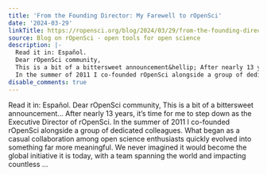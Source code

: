 ```yaml
---
title: 'From the Founding Director: My Farewell to rOpenSci'
date: '2024-03-29'
linkTitle: https://ropensci.org/blog/2024/03/29/from-the-founding-director-my-farewell-to-ropensci/
source: Blog on rOpenSci - open tools for open science
description: |-
  Read it in: Español.
  Dear rOpenSci community,
  This is a bit of a bittersweet announcement&hellip; After nearly 13 years, it&rsquo;s time for me to step down as the Executive Director of rOpenSci.
  In the summer of 2011 I co-founded rOpenSci alongside a group of dedicated colleagues. What began as a casual collaboration among open science enthusiasts quickly evolved into something far more meaningful. We never imagined it would become the global initiative it is today, with a team spanning the world and impacting countless ...
disable_comments: true
---
```

Read it in: Español.
Dear rOpenSci community,
This is a bit of a bittersweet announcement&hellip; After nearly 13 years, it&rsquo;s time for me to step down as the Executive Director of rOpenSci.
In the summer of 2011 I co-founded rOpenSci alongside a group of dedicated colleagues. What began as a casual collaboration among open science enthusiasts quickly evolved into something far more meaningful. We never imagined it would become the global initiative it is today, with a team spanning the world and impacting countless ...